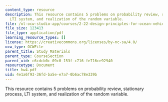 ```yaml
---
content_type: resource
description: This resource contains 5 problems on probability review, stationary process,
  LTI system, and realization of the random variable.
file: /ol-ocw-studio-app/courses/2-22-design-principles-for-ocean-vehicles-13-42-spring-2005/4e1a6f9336fdba5ee7a70b6ac78e339b_hw4.pdf
file_size: 123413
file_type: application/pdf
learning_resource_types: []
license: https://creativecommons.org/licenses/by-nc-sa/4.0/
ocw_type: OCWFile
parent_title: Study Materials
parent_type: CourseSection
parent_uid: c6cdcb0c-09c0-153f-c716-fe716ce92940
resourcetype: Document
title: hw4.pdf
uid: 4e1a6f93-36fd-ba5e-e7a7-0b6ac78e339b
---
```

This resource contains 5 problems on probability review, stationary process, LTI system, and realization of the random variable.